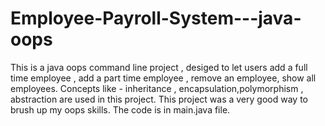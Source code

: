 # Employee-Payroll-System---java-oops

This is a java oops command line project , desiged to let users add a full time employee , add a part time employee , remove an employee, show all employees.
Concepts like - inheritance , encapsulation,polymorphism , abstraction are used in this project.
This project was a very good way to brush up my oops skills.
The code is in main.java file.

